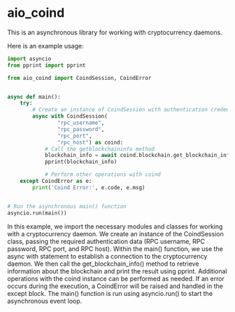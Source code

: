 # aio_coind

This is an asynchronous library for working with cryptocurrency daemons.

Here is an example usage:
```python
import asyncio
from pprint import pprint

from aio_coind import CoindSession, CoindError


async def main():
    try:
        # Create an instance of CoindSession with authentication credentials
        async with CoindSession(
                "rpc_username",
                "rpc_password",
                "rpc_port",
                "rpc_host") as coind:
            # Call the getblockchaininfo method
            blockchain_info = await coind.blockchain.get_blockchain_info()
            pprint(blockchain_info)

            # Perform other operations with coind
    except CoindError as e:
        print('Coind Error:', e.code, e.msg)


# Run the asynchronous main() function
asyncio.run(main())

```

In this example, we import the necessary modules and classes for working with a cryptocurrency daemon. 
We create an instance of the CoindSession class, passing the required authentication data (RPC username, RPC password, RPC port, and RPC host). Within the main() function, we use the async with statement to establish a connection to the cryptocurrency daemon. We then call the get_blockchain_info() method to retrieve information about the blockchain and print the result using pprint. Additional operations with the coind instance can be performed as needed. If an error occurs during the execution, a CoindError will be raised and handled in the except block. The main() function is run using asyncio.run() to start the asynchronous event loop.

